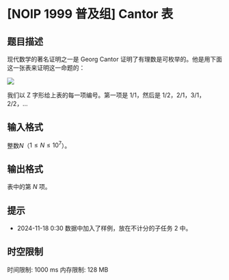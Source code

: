 # [NOIP 1999 普及组] Cantor 表

## 题目描述

现代数学的著名证明之一是 Georg Cantor 证明了有理数是可枚举的。他是用下面这一张表来证明这一命题的：

![](https://cdn.luogu.com.cn/upload/image_hosting/jdjdaf73.png)

我们以 Z 字形给上表的每一项编号。第一项是 $1/1$，然后是 $1/2$，$2/1$，$3/1$，$2/2$，…


## 输入格式

整数$N$（$1 \leq N \leq 10^7$）。

## 输出格式

表中的第 $N$ 项。


## 提示

- 2024-11-18 0:30 数据中加入了样例，放在不计分的子任务 2 中。

## 时空限制

时间限制: 1000 ms
内存限制: 128 MB
